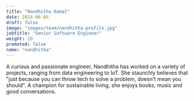 ```yaml
---
title: "Nandhitha Kamal"
date: 2024-06-05
draft: false
image: "images/team/nandhitha-profile.jpg"
jobtitle: "Senior Software Engineer"
weight: 10
promoted: false
name: "nandhitha"
---
```


A curious and passionate engineer, Nandhitha has worked on a variety of projects, ranging from data engineering to IoT. She staunchly believes that "just because you can throw tech to solve a problem, doesn't mean you should". A champion for sustainable living, she enjoys books, music and good conversations.
